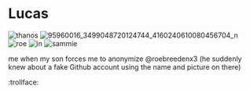 # Lucas
![thanos](https://user-images.githubusercontent.com/102260419/161349562-d5c1e701-c08b-4076-b595-36758a51234d.gif)
![95960016_3499048720124744_4160240610080456704_n](https://user-images.githubusercontent.com/102260419/161150726-3c34982b-7c36-4940-aeb3-26f53f9f3702.jpg)
![roe](https://user-images.githubusercontent.com/102260419/161154775-7944ad39-ee49-4890-8153-c0e88f86f129.png)
![in](https://user-images.githubusercontent.com/102260419/161152431-dd044bfb-b6b1-4a97-beb3-d6d20c7a4640.png)
![sammie](https://user-images.githubusercontent.com/102260419/161154232-8293d84b-5a4a-4460-a99f-2ea925805314.png)


me when my son forces me to anonymize @roebreedenx3 (he suddenly knew about a fake Github account using the name and picture on there)

:trollface:
